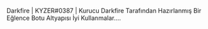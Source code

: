 Darkfire | KYZER#0387 | Kurucu
Darkfire Tarafından Hazırlanmış Bir Eğlence Botu Altyapısı İyi Kullanmalar....
